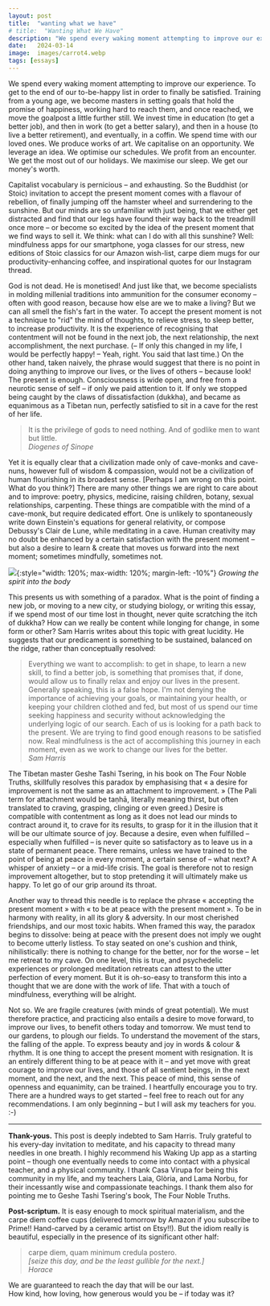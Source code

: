 ```yaml
---
layout: post
title:  "wanting what we have"
# title:  "Wanting What We Have"
description: "We spend every waking moment attempting to improve our experience. What if we could just relax?"
date:   2024-03-14
image:  images/carrot4.webp
tags: [essays]
---
```


<!-- ![Meditating Patrick.]({{site.baseurl}}/images/spongebob.gif){:style="width: 120%; max-width: 120%; margin-left: -10%"} -->

We spend every waking moment attempting to improve our experience. To get to the end of our to-be-happy list in order to finally be satisfied. Training from a young age, we become masters in setting goals that hold the promise of happiness, working hard to reach them, and once reached, we move the goalpost a little further still. We invest time in education (to get a better job), and then in work (to get a better salary), and then in a house (to live a better retirement), and eventually, in a coffin. We spend time with our loved ones. We produce works of art. We capitalise on an opportunity. We leverage an idea. We optimise our schedules. We profit from an encounter. We get the most out of our holidays. We maximise our sleep. We get our money's worth.

Capitalist vocabulary is pernicious – and exhausting. So the Buddhist (or Stoic) invitation to accept the present moment comes with a flavour of rebellion, of finally jumping off the hamster wheel and surrendering to the sunshine. But our minds are so unfamiliar with just being, that we either get distracted and find that our legs have found their way back to the treadmill once more – or become so excited by the idea of the present moment that we find ways to sell it. We think: what can I do with all this sunshine? Well: mindfulness apps for our smartphone, yoga classes for our stress, new editions of Stoic classics for our Amazon wish-list, carpe diem mugs for our productivity-enhancing coffee, and inspirational quotes for our Instagram thread.

God is not dead. He is monetised! And just like that, we become specialists in molding millenial traditions into ammunition for the consumer economy – often with good reason, because how else are we to make a living? But we can all smell the fish's fart in the water. To accept the present moment is not a technique to "rid" the mind of thoughts, to relieve stress, to sleep better, to increase productivity. It is the experience of recognising that contentment will not be found in the next job, the next relationship, the next accomplishment, the next purchase. (– If only this changed in my life, I would be perfectly happy! – Yeah, right. You said that last time.) 
On the other hand, taken naively, the phrase would suggest that there is no point in doing anything to improve our lives, or the lives of others – because look! The present is enough. Consciousness is wide open, and free from a neurotic sense of self – if only we paid attention to it. If only we stopped being caught by the claws of dissatisfaction (dukkha), and became as equanimous as a Tibetan nun, perfectly satisfied to sit in a cave for the rest of her life.

> It is the privilege of gods to need nothing. And of godlike men to want but little.  
> <cite> Diogenes of Sinope </cite>

Yet it is equally clear that a civilization made only of cave-monks and cave-nuns, however full of wisdom & compassion, would not be a civilization of human flourishing in its broadest sense. [Perhaps I am wrong on this point. What do you think?] There are many other things we are right to care about and to improve: poetry, physics, medicine, raising children, botany, sexual relationships, carpenting. These things are compatible with the mind of a cave-monk, but require dedicated effort. One is unlikely to spontaneously write down Einstein's equations for general relativity, or compose Debussy's Clair de Lune, while meditating in a cave. Human creativity may no doubt be enhanced by a certain satisfaction with the present moment – but also a desire to learn & create that moves us forward into the next moment; sometimes mindfully, sometimes not.

![]({{site.baseurl}}/images/body.png){:style="width: 120%; max-width: 120%; margin-left: -10%"}
*Growing the spirit into the body*

This presents us with something of a paradox. What is the point of finding a new job, or moving to a new city, or studying biology, or writing this essay, if we spend most of our time lost in thought, never quite scratching the itch of dukkha? How can we really be content while longing for change, in some form or other? Sam Harris writes about this topic with great lucidity. He suggests that our predicament is something to be sustained, balanced on the ridge, rather than conceptually resolved:

> Everything we want to accomplish: to get in shape, to learn a new skill, to find a better job, is something that promises that, if done, would allow us to finally relax and enjoy our lives in the present. Generally speaking, this is a false hope. I'm not denying the importance of achieving your goals, or maintaining your health, or keeping your children clothed and fed, but most of us spend our time seeking happiness and security without acknowledging the underlying logic of our search. Each of us is looking for a path back to the present. We are trying to find good enough reasons to be satisfied now. Real mindfulness is the act of accomplishing this journey in each moment, even as we work to change our lives for the better.  
> <cite> Sam Harris </cite>

The Tibetan master Geshe Tashi Tsering, in his book on The Four Noble Truths, skillfully resolves this paradox by emphasising that « a desire for improvement is not the same as an attachment to improvement. » (The Pali term for attachment would be taṇhā, literally meaning thirst, but often translated to craving, grasping, clinging or even greed.) Desire is compatible with contentment as long as it does not lead our minds to contract around it, to crave for its results, to grasp for it in the illusion that it will be our ultimate source of joy. Because a desire, even when fulfilled – especially when fulfilled – is never quite so satisfactory as to leave us in a state of permanent peace. There remains, unless we have trained to the point of being at peace in every moment, a certain sense of – what next? A whisper of anxiety – or a mid-life crisis. The goal is therefore not to resign improvement altogether, but to stop pretending it will ultimately make us happy. To let go of our grip around its throat.

Another way to thread this needle is to replace the phrase « accepting the present moment » with « to be at peace with the present moment ». To be in harmony with reality, in all its glory & adversity. In our most cherished friendships, and our most toxic habits. When framed this way, the paradox begins to dissolve: being at peace with the present does not imply we ought to become utterly listless. To stay seated on one's cushion and think, nihilistically: there is nothing to change for the better, nor for the worse – let me retreat to my cave. On one level, this is true, and psychedelic experiences or prolonged meditation retreats can attest to the utter perfection of every moment. But it is oh-so-easy to transform this into a thought that we are done with the work of life. That with a touch of mindfulness, everything will be alright.

Not so. We are fragile creatures (with minds of great potential). We must therefore practice, and practicing also entails a desire to move forward, to improve our lives, to benefit others today and tomorrow. We must tend to our gardens, to plough our fields. To understand the movement of the stars, the falling of the apple. To express beauty and joy in words & colour & rhythm. It is one thing to accept the present moment with resignation. It is an entirely different thing to be at peace with it – and yet move with great courage to improve our lives, and those of all sentient beings, in the next moment, and the next, and the next.
This peace of mind, this sense of openness and equanimity, can be trained. I heartfully encourage you to try. There are a hundred ways to get started – feel free to reach out for any recommendations. I am only beginning – but I will ask my teachers for you. :-)

---

**Thank-yous.** This post is deeply indebted to Sam Harris. Truly grateful to his every-day invitation to meditate, and his capacity to thread many needles in one breath. I highly recommend his Waking Up app as a starting point – though one eventually needs to come into contact with a physical teacher, and a physical community. I thank Casa Virupa for being this community in my life, and my teachers Laia, Glòria, and Lama Norbu, for their incessantly wise and compassionate teachings. I thank them also for pointing me to Geshe Tashi Tsering's book, The Four Noble Truths.

**Post-scriptum.** It is easy enough to mock spiritual materialism, and the carpe diem coffee cups (delivered tomorrow by Amazon if you subscribe to Prime!! Hand-carved by a ceramic artist on Etsy!!). But the idiom really is beautiful, especially in the presence of its significant other half:

> carpe diem, quam minimum credula postero.  
> *[seize this day, and be the least gullible for the next.]*  
> <cite> Horace </cite>

We are guaranteed to reach the day that will be our last.  
How kind, how loving, how generous would you be – if today was it?
